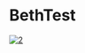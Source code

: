 # BethTest

[![2](https://github.com/elbrenn/BethTest/actions/workflows/ci.yml/badge.svg?lab=true)](https://github.com/elbrenn/BethTest/actions/workflows/ci.yml)
